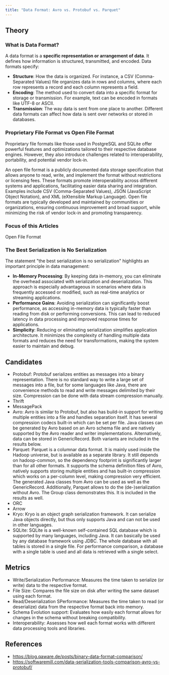 ```yaml
---
title: "Data Format: Avro vs. Protobuf vs. Parquet"
---
```


## Theory

### What is Data Format?

A data format is a **specific representation or arrangement of data**. It defines how information is structured, transmitted, and encoded. Data formats specify:
- **Structure**: How the data is organized. For instance, a CSV (Comma-Separated Values) file organizes data in rows and columns, where each row represents a record and each column represents a field.
- **Encoding**: The method used to convert data into a specific format for storage or transmission. For example, text can be encoded in formats like UTF-8 or ASCII.
- **Transmission**: The way data is sent from one place to another. Different data formats can affect how data is sent over networks or stored in databases.

### Proprietary File Format vs Open File Format

Proprietary file formats like those used in PostgreSQL and SQLite offer powerful features and optimizations tailored to their respective database engines. However, they also introduce challenges related to interoperability, portability, and potential vendor lock-in. 

An open file format is a publicly documented data storage specification that allows anyone to read, write, and implement the format without restrictions or licensing fees. These formats promote interoperability across different systems and applications, facilitating easier data sharing and integration. Examples include CSV (Comma-Separated Values), JSON (JavaScript Object Notation), and XML (eXtensible Markup Language). Open file formats are typically developed and maintained by communities or organizations, ensuring continuous improvement and broad support, while minimizing the risk of vendor lock-in and promoting transparency.


### Focus of this Articles

Open File Format

### The Best Serialization is No Serialization
The statement "the best serialization is no serialization" highlights an important principle in data management:
- **In-Memory Processing**: By keeping data in-memory, you can eliminate the overhead associated with serialization and deserialization. This approach is especially advantageous in scenarios where data is frequently accessed or modified, such as real-time analytics or streaming applications.
- **Performance Gains**: Avoiding serialization can significantly boost performance, as accessing in-memory data is typically faster than reading from disk or performing conversions. This can lead to reduced latency in data processing and improved response times for applications.
- **Simplicity**: Reducing or eliminating serialization simplifies application architecture. It minimizes the complexity of handling multiple data formats and reduces the need for transformations, making the system easier to maintain and debug.

## Candidates
- Protobuf: Protobuf serializes entities as messages into a binary representation. There is no standard way to write a large set of messages into a file, but for some languages like Java, there are convenience methods to read and write messages delimited by their size. Compression can be done with data stream compression manually.
- Thrift
- MessagePack
- Avro: Avro is similar to Protobuf, but also has build-in support for writing multiple entities into a file and handles separation itself. It has several compression codecs built-in which can be set per file. Java classes can be generated by Avro based on an Avro schema file and are natively supported by the Avro reader and writer implementations. Alternatively, data can be stored in GenericRecord. Both variants are included in the results below.
- Parquet: Parquet is a columnar data format. It is mainly used inside the Hadoop universe, but is available as a separate library. It still depends on hadoop-common, so the dependency footprint is significantly larger than for all other formats. It supports the schema definition files of Avro, natively supports storing multiple entities and has built-in compression which works on a per-column level, making compression very efficient. The generated Java classes from Avro can be used as well as the GenericRecord. Additionally, Parquet allows to do the (de-)serialization without Avro. The Group class demonstrates this. It is included in the results as well.
- ORC
- Arrow
- Kryo: Kryo is an object graph serialization framework. It can serialize Java objects directly, but thus only supports Java and can not be used in other languages.
- SQLite: SQLite is a well-known self-contained SQL database which is supported by many languages, including Java. It can basically be used by any database framework using JDBC. The whole database with all tables is stored in a single file. For performance comparison, a database with a single table is used and all data is retrieved with a single select.

## Metrics

- Write/Serialization Performance: Measures the time taken to serialize (or write) data to the respective format.
- File Size: Compares the file size on disk after writing the same dataset using each format.
- Read/Deserialization SPerformance: Measures the time taken to read (or deserialize) data from the respective format back into memory.
- Schema Evolution support: Evaluates how easily each format allows for changes in the schema without breaking compatibility.
- Interoperability: Assesses how well each format works with different data processing tools and libraries.


## References
- https://blog.qaware.de/posts/binary-data-format-comparison/
- https://softwaremill.com/data-serialization-tools-comparison-avro-vs-protobuf/